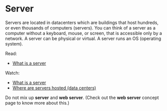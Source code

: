 # Server

Servers are located in datacenters which are buildings that host hundreds, or even thousands of computers (servers). You can think of a server as a computer without a keyboard, mouse, or screen, that is accessible only by a network. A server can be physical or virtual. A server runs an OS (operating system).

Read:
- [What is a server](https://en.m.wikipedia.org/wiki/Server_(computing)#Hardware_requirement)

Watch:
- [What is a server](https://youtu.be/B1ANfsDyjeA)
- [Where are servers hosted (data centers)](https://youtu.be/iuqXFC_qIvA)

Do not mix up **server** and **web server**. (Check out the **web server** concept page to know more about this.)
